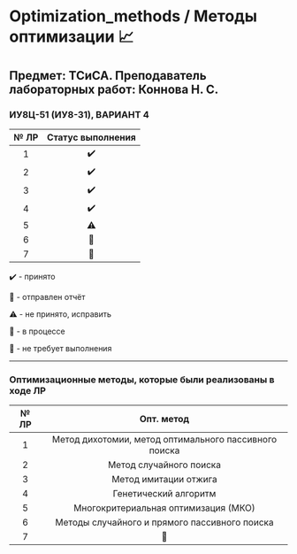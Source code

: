 # Optimization_methods / Методы оптимизации :chart_with_upwards_trend:

## Предмет: ТСиСА. Преподаватель лабораторных работ: Коннова Н. С.

### ИУ8Ц-51 (ИУ8-31), ВАРИАНТ 4


| № ЛР          | Статус выполнения |
|:-------------:|:-----------------:|
| 1             | :heavy_check_mark: |
| 2             | :heavy_check_mark:  |
| 3             | :heavy_check_mark: |
| 4             | :heavy_check_mark:                    |
| 5             |  :warning:                 |
| 6             |   :arrows_counterclockwise:                |
| 7             |  :no_good:                |


:heavy_check_mark: - принято

:envelope_with_arrow: - отправлен отчёт

:warning: - не принято, исправить

:arrows_counterclockwise: - в процессе

:no_good: - не требует выполнения

-------------------------------------------------------------------------------------------------------------------------------

### Оптимизационные методы, которые были реализованы в ходе ЛР

| № ЛР          | Опт. метод |
|:-------------:|:-----------------:|
| 1             | Метод дихотомии, метод оптимального пассивного поиска |
| 2             | Метод случайного поиска  |
| 3             | Метод имитации отжига |
| 4             | Генетический алгоритм                    |
| 5             |  Многокритериальная оптимизация (МКО)                 |
| 6             |  Методы случайного и прямого пассивного поиска                |
| 7             |  :no_good:                |

